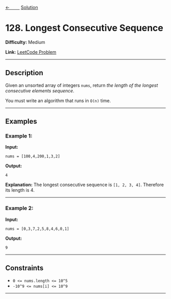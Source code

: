 [<-&nbsp;&nbsp;&nbsp;&nbsp;&nbsp;&nbsp;&nbsp;&nbsp;](../39.%20Combination%20Sum/statement.md)
[Solution](../128.%20Longest%20Consecutive%20Sequence/solution.js)

<!-- [&nbsp;&nbsp;&nbsp;&nbsp;&nbsp;&nbsp;&nbsp;&nbsp; ->](../40.%20Combination%20Sum%20II/statement.md) -->

# 128. Longest Consecutive Sequence

**Difficulty:** Medium

**Link:** [LeetCode Problem](https://leetcode.com/problems/longest-consecutive-sequence/)

---

## Description

Given an unsorted array of integers `nums`, return _the length of the longest consecutive elements sequence_.

You must write an algorithm that runs in `O(n)` time.

---

## Examples

### Example 1:

**Input:**

```plaintext
nums = [100,4,200,1,3,2]
```

**Output:**

```plaintext
4
```

**Explanation:** The longest consecutive sequence is `[1, 2, 3, 4]`. Therefore its length is 4.

---

### Example 2:

**Input:**

```plaintext
nums = [0,3,7,2,5,8,4,6,0,1]
```

**Output:**

```plaintext
9
```

---

## Constraints

- `0 <= nums.length <= 10^5`
- `-10^9 <= nums[i] <= 10^9`

---

